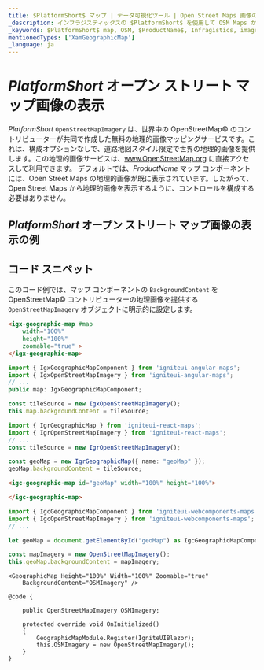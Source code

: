 ```yaml
---
title: $PlatformShort$ マップ | データ可視化ツール | Open Street Maps 画像の表示 | インフラジスティックス
_description: インフラジスティックスの $PlatformShort$ を使用して OSM Maps からの画像を表示します。$ProductName$ マップ チュートリアルを是非お試しください!
_keywords: $PlatformShort$ map, OSM, $ProductName$, Infragistics, imagery tile source, map background, $PlatformShort$ マップ, インフラジスティックス, 画像タイル ソース, マップ背景
mentionedTypes: ['XamGeographicMap']
_language: ja
---
```

# $PlatformShort$ オープン ストリート マップ画像の表示

$PlatformShort$ `OpenStreetMapImagery` は、世界中の OpenStreetMap© のコントリビューターが共同で作成した無料の地理的画像マッピングサービスです。これは、構成オプションなしで、道路地図スタイル限定で世界の地理的画像を提供します。この地理的画像サービスは、<a href="http://www.openstreetmap.org" target="_blank">www.OpenStreetMap.org</a> に直接アクセスして利用できます。
デフォルトでは、$ProductName$ マップ コンポーネントには、Open Street Maps の地理的画像が既に表示されています。したがって、Open Street Maps から地理的画像を表示するように、コントロールを構成する必要はありません。

## $PlatformShort$ オープン ストリート マップ画像の表示の例


<code-view style="height: 500px" 
           data-demos-base-url="{environment:dvDemosBaseUrl}" 
           iframe-src="{environment:dvDemosBaseUrl}/maps/geo-map-display-osm-imagery" 
           alt="$PlatformShort$ オープン ストリート マップ画像の表示の例" 
           github-src="maps/geo-map/display-osm-imagery">
</code-view>

<div class="divider--half"></div>

## コード スニペット
このコード例では、マップ コンポーネントの `BackgroundContent` を OpenStreetMap© コントリビューターの地理画像を提供する `OpenStreetMapImagery` オブジェクトに明示的に設定します。

```html
<igx-geographic-map #map
    width="100%"
    height="100%"
    zoomable="true" >
</igx-geographic-map>
```

```ts
import { IgxGeographicMapComponent } from 'igniteui-angular-maps';
import { IgxOpenStreetMapImagery } from 'igniteui-angular-maps';
// ...
public map: IgxGeographicMapComponent;

const tileSource = new IgxOpenStreetMapImagery();
this.map.backgroundContent = tileSource;
```

```ts
import { IgrGeographicMap } from 'igniteui-react-maps';
import { IgrOpenStreetMapImagery } from 'igniteui-react-maps';
// ...
const tileSource = new IgrOpenStreetMapImagery();

const geoMap = new IgrGeographicMap({ name: "geoMap" });
geoMap.backgroundContent = tileSource;
```

```html
<igc-geographic-map id="geoMap" width="100%" height="100%">

</igc-geographic-map>
```

```ts
import { IgcGeographicMapComponent } from 'igniteui-webcomponents-maps';
import { IgcOpenStreetMapImagery } from 'igniteui-webcomponents-maps';
// ...

let geoMap = document.getElementById("geoMap") as IgcGeographicMapComponent

const mapImagery = new OpenStreetMapImagery();
this.geoMap.backgroundContent = mapImagery;
```

```razor
<GeographicMap Height="100%" Width="100%" Zoomable="true"
    BackgroundContent="OSMImagery" />

@code {

    public OpenStreetMapImagery OSMImagery;
    
    protected override void OnInitialized()
    {
        GeographicMapModule.Register(IgniteUIBlazor);
        this.OSMImagery = new OpenStreetMapImagery();        
    }
}
```
